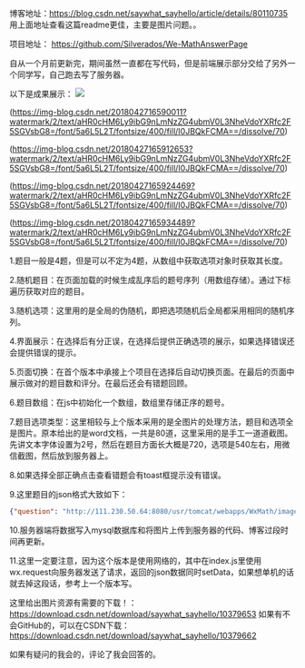 博客地址：https://blog.csdn.net/saywhat_sayhello/article/details/80110735
用上面地址查看这篇readme更佳，主要是图片问题。。

项目地址： https://github.com/Silverados/We-MathAnswerPage

自从一个月前更新完，期间虽然一直都在写代码，但是前端展示部分交给了另外一个同学写，自己跑去写了服务器。

以下是成果展示：
![](https://img-blog.csdn.net/20180427165847236?watermark/2/text/aHR0cHM6Ly9ibG9nLmNzZG4ubmV0L3NheVdoYXRfc2F5SGVsbG8=/font/5a6L5L2T/fontsize/400/fill/I0JBQkFCMA==/dissolve/70)

(https://img-blog.csdn.net/2018042716590011?watermark/2/text/aHR0cHM6Ly9ibG9nLmNzZG4ubmV0L3NheVdoYXRfc2F5SGVsbG8=/font/5a6L5L2T/fontsize/400/fill/I0JBQkFCMA==/dissolve/70)

(https://img-blog.csdn.net/20180427165912653?watermark/2/text/aHR0cHM6Ly9ibG9nLmNzZG4ubmV0L3NheVdoYXRfc2F5SGVsbG8=/font/5a6L5L2T/fontsize/400/fill/I0JBQkFCMA==/dissolve/70)

(https://img-blog.csdn.net/20180427165924469?watermark/2/text/aHR0cHM6Ly9ibG9nLmNzZG4ubmV0L3NheVdoYXRfc2F5SGVsbG8=/font/5a6L5L2T/fontsize/400/fill/I0JBQkFCMA==/dissolve/70)

(https://img-blog.csdn.net/20180427165934489?watermark/2/text/aHR0cHM6Ly9ibG9nLmNzZG4ubmV0L3NheVdoYXRfc2F5SGVsbG8=/font/5a6L5L2T/fontsize/400/fill/I0JBQkFCMA==/dissolve/70)

1.题目一般是4题，但是可以不定为4题，从数组中获取选项对象时获取其长度。

2.随机题目：在页面加载的时候生成乱序后的题号序列（用数组存储）。通过下标遍历获取对应的题目。

3.随机选项：这里用的是全局的伪随机，即把选项随机后全局都采用相同的随机序列。

4.界面展示：在选择后有分正误，在选择后提供正确选项的展示，如果选择错误还会提供错误的提示。

5.页面切换：在首个版本中承接上个项目在选择后自动切换页面。在最后的页面中展示做对的题目数和评分。在最后还会有错题回顾。

6.题目数组：在js中初始化一个数组，数组里存储正序的题号。

7.题目选项类型：这里相较与上个版本采用的是全图片的处理方法，题目和选项全是图片。原本给出的是word文档，一共是80道，这里采用的是手工一道道截图。先讲文本字体设置为2号，然后在题目方面长大概是720，选项是540左右，用微信截图，然后放到服务器上。

8.如果选择全部正确点击查看错题会有toast框提示没有错误。

9.这里题目的json格式大致如下：
```json
{"question": "http://111.230.50.64:8080/usr/tomcat/webapps/WxMath/image/80-q.png","option": {"A": "http://111.230.50.64:8080/usr/tomcat/webapps/WxMath/image/80-a.png", "B": "http://111.230.50.64:8080/usr/tomcat/webapps/WxMath/image/80-b.png", "C": "http://111.230.50.64:8080/usr/tomcat/webapps/WxMath/image/80-c.png", "D": "http://111.230.50.64:8080/usr/tomcat/webapps/WxMath/image/80-d.png" }, "true": "A", "number":"4" }
```
10.服务器端将数据写入mysql数据库和将图片上传到服务器的代码、博客过段时间再更新。

11.这里一定要注意，因为这个版本是使用网络的，其中在index.js里使用wx.request向服务器发送了请求，返回的json数据同时setData，如果想单机的话就去掉这段话，参考上一个版本写。


这里给出图片资源有需要的下载！：https://download.csdn.net/download/saywhat_sayhello/10379653
如果有不会GitHub的，可以在CSDN下载：https://download.csdn.net/download/saywhat_sayhello/10379662

如果有疑问的我会的，评论了我会回答的。
